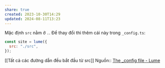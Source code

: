 ```yaml
---
share: true
created: 2023-10-30T14:29
updated: 2024-08-11T13:23
---
```

Mặc định `src` nằm ở `.`. Để thay đổi thì thêm cái này trong `_config.ts`:
```js
const site = lume({
  src: "./src",
});
```
[[Tất cả các đường dẫn đều bắt đầu từ src]]
Nguồn:: [The \_config file - Lume](https://lume.land/docs/configuration/config-file/#src)